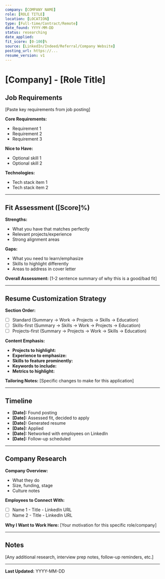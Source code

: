 ```yaml
---
company: [COMPANY NAME]
role: [ROLE TITLE]
location: [LOCATION]
type: [Full-time/Contract/Remote]
date_found: YYYY-MM-DD
status: researching
date_applied:
fit_score: [0-100]%
source: [LinkedIn/Indeed/Referral/Company Website]
posting_url: https://...
resume_version: v1
---
```


# [Company] - [Role Title]

## Job Requirements

[Paste key requirements from job posting]

**Core Requirements:**
- Requirement 1
- Requirement 2
- Requirement 3

**Nice to Have:**
- Optional skill 1
- Optional skill 2

**Technologies:**
- Tech stack item 1
- Tech stack item 2

---

## Fit Assessment ([Score]%)

**Strengths:**
- What you have that matches perfectly
- Relevant projects/experience
- Strong alignment areas

**Gaps:**
- What you need to learn/emphasize
- Skills to highlight differently
- Areas to address in cover letter

**Overall Assessment:**
[1-2 sentence summary of why this is a good/bad fit]

---

## Resume Customization Strategy

**Section Order:**
- [ ] Standard (Summary → Work → Projects → Skills → Education)
- [ ] Skills-first (Summary → Skills → Work → Projects → Education)
- [ ] Projects-first (Summary → Projects → Work → Skills → Education)

**Content Emphasis:**
- **Projects to highlight:**
- **Experience to emphasize:**
- **Skills to feature prominently:**
- **Keywords to include:**
- **Metrics to highlight:**

**Tailoring Notes:**
[Specific changes to make for this application]

---

## Timeline

- **[Date]:** Found posting
- **[Date]:** Assessed fit, decided to apply
- **[Date]:** Generated resume
- **[Date]:** Applied
- **[Date]:** Networked with employees on LinkedIn
- **[Date]:** Follow-up scheduled

---

## Company Research

**Company Overview:**
- What they do
- Size, funding, stage
- Culture notes

**Employees to Connect With:**
- [ ] Name 1 - Title - LinkedIn URL
- [ ] Name 2 - Title - LinkedIn URL

**Why I Want to Work Here:**
[Your motivation for this specific role/company]

---

## Notes

[Any additional research, interview prep notes, follow-up reminders, etc.]

---

**Last Updated:** YYYY-MM-DD
